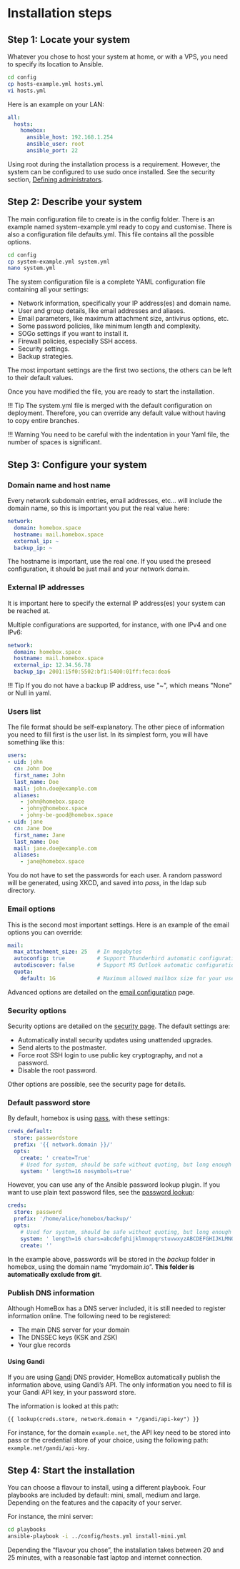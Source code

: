 # Installation steps


## Step 1: Locate your system

Whatever you chose to host your system at home, or with a VPS, you need to specify its location to Ansible.

```sh
cd config
cp hosts-example.yml hosts.yml
vi hosts.yml
```

Here is an example on your LAN:

``` yaml hl_lines="4"
all:
  hosts:
    homebox:
      ansible_host: 192.168.1.254
      ansible_user: root
      ansible_port: 22
```

Using root during the installation process is a requirement. However, the system can be configured to use sudo once
installed. See the security section, [Defining administrators](/security-configuration/#defining-administrators).



## Step 2: Describe your system

The main configuration file to create is in the config folder. There is an example named system-example.yml ready to
copy and customise. There is also a configuration file defaults.yml. This file contains all the possible options.

```sh
cd config
cp system-example.yml system.yml
nano system.yml
```

The system configuration file is a complete YAML configuration file containing all your settings:

- Network information, specifically your IP address(es) and domain name.
- User and group details, like email addresses and aliases.
- Email parameters, like maximum attachment size, antivirus options, etc.
- Some password policies, like minimum length and complexity.
- SOGo settings if you want to install it.
- Firewall policies, especially SSH access.
- Security settings.
- Backup strategies.

The most important settings are the first two sections, the others can be left to their default values.

Once you have modified the file, you are ready to start the installation.

!!! Tip
    The system.yml file is merged with the default configuration on deployment. Therefore, you can override any default
    value without having to copy entire branches.

!!! Warning
    You need to be careful with the indentation in your Yaml file, the number of spaces is significant.



## Step 3: Configure your system


### Domain name and host name

Every network subdomain entries, email addresses, etc... will include the domain name, so this is important you put the
real value here:

```yaml
network:
  domain: homebox.space
  hostname: mail.homebox.space
  external_ip: ~
  backup_ip: ~
```

The hostname is important, use the real one. If you used the preseed configuration, it should be just mail and your
network domain.



### External IP addresses

It is important here to specify the external IP address(es) your system can be reached at.

Multiple configurations are supported, for instance, with one IPv4 and one IPv6:


```yaml
network:
  domain: homebox.space
  hostname: mail.homebox.space
  external_ip: 12.34.56.78
  backup_ip: 2001:15f0:5502:bf1:5400:01ff:feca:dea6
```

!!! Tip
    If you do not have a backup IP address, use "~", which means "None" or Null in yaml.



### Users list

The file format should be self-explanatory. The other piece of information you need to fill first is the user list. In
its simplest form, you will have something like this:

``` yaml
users:
- uid: john
  cn: John Doe
  first_name: John
  last_name: Doe
  mail: john.doe@example.com
  aliases:
    - john@homebox.space
    - johny@homebox.space
    - johny-be-good@homebox.space
- uid: jane
  cn: Jane Doe
  first_name: Jane
  last_name: Doe
  mail: jane.doe@example.com
  aliases:
    - jane@homebox.space
```

You do not have to set the passwords for each user. A random password will be generated, using XKCD, and saved into
_pass_, in the ldap sub directory.



### Email options

This is the second most important settings. Here is an example of the email options you can override:

``` yaml
mail:
  max_attachment_size: 25   # In megabytes
  autoconfig: true          # Support Thunderbird automatic configuration
  autodiscover: false       # Support MS Outlook automatic configuration (uses https)
  quota:
    default: 1G             # Maximum allowed mailbox size for your users.
```

Advanced options are detailed on the [email configuration](email-configuration.md) page.



### Security options

Security options are detailed on the [security page](security-configuration.md).
The default settings are:

- Automatically install security updates using unattended upgrades.
- Send alerts to the postmaster.
- Force root SSH login to use public key cryptography, and not a password.
- Disable the root password.

Other options are possible, see the security page for details.


### Default password store

By default, homebox is using [pass](https://www.passwordstore.org/), with these settings:


```yaml
creds_default:
  store: passwordstore
  prefix: '{{ network.domain }}/'
  opts:
    create: ' create=True'
    # Used for system, should be safe without quoting, but long enough to be secure
    system: ' length=16 nosymbols=true'
```

However, you can use any of the Ansible password lookup plugin. If you want to use plain text password files, see the
[password lookup](https://docs.ansible.com/ansible/latest/collections/ansible/builtin/password_lookup.html):

```yaml
creds:
  store: password
  prefix: '/home/alice/homebox/backup/'
  opts:
    # Used for system, should be safe without quoting, but long enough to be secure
    system: ' length=16 chars=abcdefghijklmnopqrstuvwxyzABCDEFGHIJKLMNOPQRSTUVWXYZ0123456789'
	create: ''
```

In the example above, passwords will be stored in the _backup_ folder in homebox, using the domain name
“mydomain.io”. __This folder is automatically exclude from git__.



### Publish DNS information

Although HomeBox has a DNS server included, it is still needed to register information online. The following need to be
registered:

- The main DNS server for your domain
- The DNSSEC keys (KSK and ZSK)
- Your glue records


#### Using Gandi

If you are using [Gandi](https://www.gandi.net/) DNS provider, HomeBox automatically publish the information above,
using Gandi’s API. The only information you need to fill is your Gandi API key, in your password store.

The information is looked at this path:

```
{{ lookup(creds.store, network.domain + "/gandi/api-key") }}
```

For instance, for the domain `example.net`, the API key need to be stored into pass or the credential store of your
choice, using the following path: `example.net/gandi/api-key`.



## Step 4: Start the installation

You can choose a flavour to install, using a different playbook. Four playbooks are included by default: mini, small,
medium and large. Depending on the features and the capacity of your server.

For instance, the mini server:

```sh
cd playbooks
ansible-playbook -i ../config/hosts.yml install-mini.yml
```

Depending the “flavour you chose”, the installation takes between 20 and 25 minutes, with a reasonable fast laptop and
internet connection.
